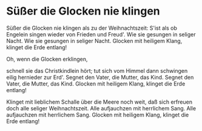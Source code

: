 # Süßer die Glocken nie klingen

Süßer die Glocken nie klingen als zu der Weihnachtszeit: S'ist als ob Engelein singen wieder von Frieden und Freud'. Wie sie gesungen in seliger Nacht. Wie sie gesungen in seliger Nacht. Glocken mit heiligem Klang, klinget die Erde entlang!

Oh, wenn die Glocken erklingen,

schnell sie das Christkindlein hört; tut sich vom Himmel dann schwingen eilig hernieder zur Erd'. Segnet den Vater, die Mutter, das Kind. Segnet den Vater, die Mutter, das Kind. Glocken mit heiligem Klang, klinget die Erde entlang!

Klinget mit lieblichem Schalle über die Meere noch weit, daß sich erfreuen doch alle seliger Weihnachtszeit. Alle aufjauchzen mit herrlichem Sang. Alle aufjauchzen mit herrlichem Sang. Glocken mit heiligem Klang, klinget die Erde entlang!

